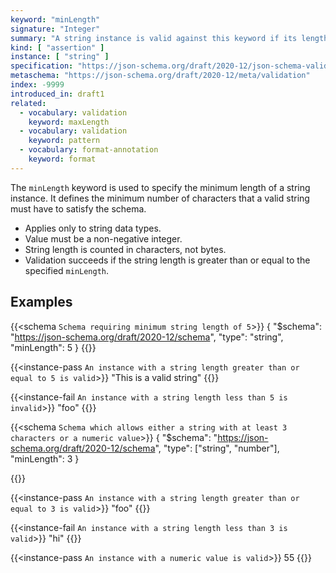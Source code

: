 ```yaml
---
keyword: "minLength"
signature: "Integer"
summary: "A string instance is valid against this keyword if its length is greater than, or equal to, the value of this keyword."
kind: [ "assertion" ]
instance: [ "string" ]
specification: "https://json-schema.org/draft/2020-12/json-schema-validation.html#section-6.3.2"
metaschema: "https://json-schema.org/draft/2020-12/meta/validation"
index: -9999
introduced_in: draft1
related:
  - vocabulary: validation
    keyword: maxLength
  - vocabulary: validation
    keyword: pattern
  - vocabulary: format-annotation
    keyword: format
---
```


The `minLength` keyword is used to specify the minimum length of a string instance. It defines the minimum number of characters that a valid string must have to satisfy the schema.

* Applies only to string data types.
* Value must be a non-negative integer.
* String length is counted in characters, not bytes.
* Validation succeeds if the string length is greater than or equal to the specified `minLength`.

## Examples

{{<schema `Schema requiring minimum string length of 5`>}}
{
  "$schema": "https://json-schema.org/draft/2020-12/schema",
  "type": "string",
  "minLength": 5
}
{{</schema>}}

{{<instance-pass `An instance with a string length greater than or equal to 5 is valid`>}}
"This is a valid string"
{{</instance-pass>}}

{{<instance-fail `An instance with a string length less than 5 is invalid`>}}
"foo"
{{</instance-fail>}}

{{<schema `Schema which allows either a string with at least 3 characters or a numeric value`>}}
{
  "$schema": "https://json-schema.org/draft/2020-12/schema",
  "type": ["string", "number"],
  "minLength": 3
}

{{</schema>}}

{{<instance-pass `An instance with a string length greater than or equal to 3 is valid`>}}
"foo"
{{</instance-pass>}}

{{<instance-fail `An instance with a string length less than 3 is valid`>}}
"hi"
{{</instance-fail>}}

{{<instance-pass `An instance with a numeric value is valid`>}}
55
{{</instance-pass>}}
